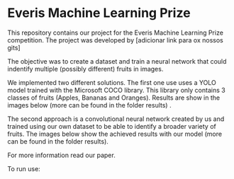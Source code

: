 # Everis Machine Learning Prize
This repository contains our project for the Everis Machine Learning Prize competition. The project was developed by [adicionar link para ox nossos gits]

The objective was to create a dataset and train a neural network that could indentify multiple (possibly different) fruits in images.

We implemented two different solutions. The first one use uses a YOLO model trained with the Microsoft COCO library. This library only contains 3 classes of fruits (Apples, Bananas and Oranges). Results are show in the images below (more can be found in the folder results)
.


The second approach is a convolutional neural network created by us and trained using our own dataset to be able to identify a broader variety of fruits. The images below show the achieved results with our model (more can be found in the folder results).



For more information read our paper.

To run use:
